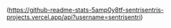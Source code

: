 (https://github-readme-stats-5amp0y8tf-sentrisentris-projects.vercel.app/api?username=sentrisentri)

<!--
**sentrisentri/sentrisentri** is a ✨ _special_ ✨
-->
